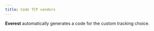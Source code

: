 ```yaml
---
title: Code TCP vendors
---
```



**Everest** automatically generates  a code for the custom tracking choice.
